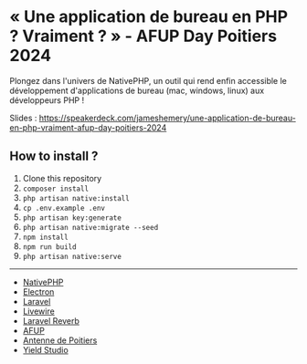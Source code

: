 # « Une application de bureau en PHP ? Vraiment ? » - AFUP Day Poitiers 2024

Plongez dans l'univers de NativePHP, un outil qui rend enfin accessible le développement d'applications de bureau (mac, windows, linux) aux développeurs PHP !

Slides : https://speakerdeck.com/jameshemery/une-application-de-bureau-en-php-vraiment-afup-day-poitiers-2024

## How to install ?

1. Clone this repository
2. `composer install`
3. `php artisan native:install`
4. `cp .env.example .env`
5. `php artisan key:generate`
6. `php artisan native:migrate --seed`
7. `npm install`
8. `npm run build`
9. `php artisan native:serve`

---

- [NativePHP](https://nativephp.com/)
- [Electron](https://www.electronjs.org/)
- [Laravel](https://laravel.com/)
- [Livewire](https://livewire.laravel.com/)
- [Laravel Reverb](https://reverb.laravel.com/)
- [AFUP](https://afup.org/home)
- [Antenne de Poitiers](https://www.meetup.com/fr-FR/afup-poitiers-php/)
- [Yield Studio](https://yieldstudio.fr)
